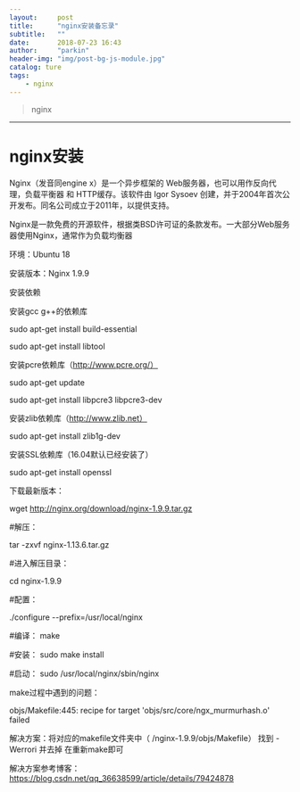 ```yaml
---
layout:     post
title:      "nginx安装备忘录"
subtitle:   ""
date:       2018-07-23 16:43
author:     "parkin"
header-img: "img/post-bg-js-module.jpg"
catalog: ture
tags:
    - nginx
---
```

> nginx

------
# nginx安装

Nginx（发音同engine x）是一个异步框架的 Web服务器，也可以用作反向代理，负载平衡器 和 HTTP缓存。该软件由 Igor Sysoev 创建，并于2004年首次公开发布。同名公司成立于2011年，以提供支持。

Nginx是一款免费的开源软件，根据类BSD许可证的条款发布。一大部分Web服务器使用Nginx，通常作为负载均衡器


环境：Ubuntu 18

安装版本：Nginx 1.9.9

安装依赖

安装gcc g++的依赖库

sudo apt-get install build-essential

sudo apt-get install libtool

安装pcre依赖库（http://www.pcre.org/）

sudo apt-get update

sudo apt-get install libpcre3 libpcre3-dev

安装zlib依赖库（http://www.zlib.net）

sudo apt-get install zlib1g-dev

安装SSL依赖库（16.04默认已经安装了）

sudo apt-get install openssl

下载最新版本：

wget http://nginx.org/download/nginx-1.9.9.tar.gz

#解压：

tar -zxvf nginx-1.13.6.tar.gz

#进入解压目录：

cd nginx-1.9.9

#配置：

./configure --prefix=/usr/local/nginx

#编译： make

#安装： sudo make install

#启动： sudo /usr/local/nginx/sbin/nginx

make过程中遇到的问题：



objs/Makefile:445: recipe for target 'objs/src/core/ngx_murmurhash.o' failed

解决方案：将对应的makefile文件夹中（ /nginx-1.9.9/objs/Makefile） 找到 -Werrori 并去掉 在重新make即可

解决方案参考博客：https://blog.csdn.net/qq_36638599/article/details/79424878

